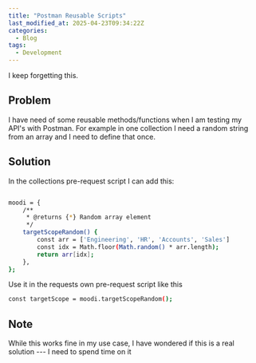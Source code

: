 ```yaml
---
title: "Postman Reusable Scripts"
last_modified_at: 2025-04-23T09:34:22Z
categories:
  - Blog
tags:
  - Development
---
```


I keep forgetting this.

## Problem

I have need of some reusable methods/functions when I am testing my API's with Postman. For example in one collection I need a random string from an array and I need to define that once.

## Solution

In the collections pre-request script I can add this:

```bash

moodi = {
    /**
     * @returns {*} Random array element
     */
    targetScopeRandom() {
        const arr = ['Engineering', 'HR', 'Accounts', 'Sales']
        const idx = Math.floor(Math.random() * arr.length);
        return arr[idx];
    },
};

```

Use it in the requests own pre-request script like this

```bash
const targetScope = moodi.targetScopeRandom();
```

## Note

While this works fine in my use case, I have wondered if this is a real solution --- I need to spend time on it
